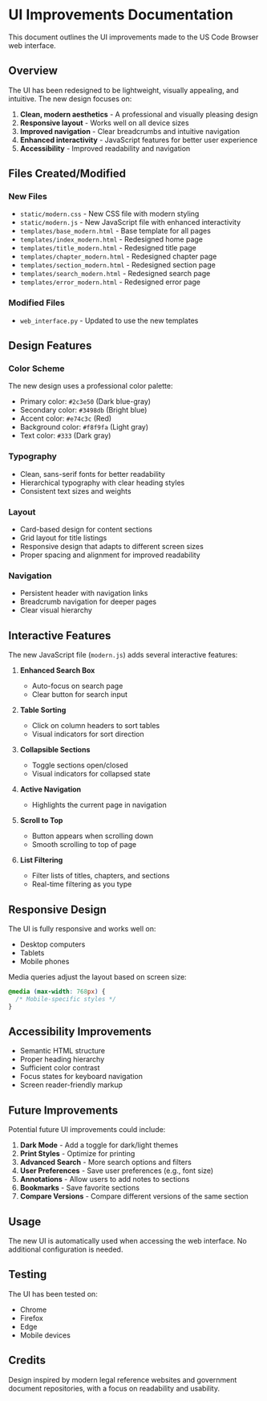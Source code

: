 # UI Improvements Documentation

This document outlines the UI improvements made to the US Code Browser web interface.

## Overview

The UI has been redesigned to be lightweight, visually appealing, and intuitive. The new design focuses on:

1. **Clean, modern aesthetics** - A professional and visually pleasing design
2. **Responsive layout** - Works well on all device sizes
3. **Improved navigation** - Clear breadcrumbs and intuitive navigation
4. **Enhanced interactivity** - JavaScript features for better user experience
5. **Accessibility** - Improved readability and navigation

## Files Created/Modified

### New Files

- `static/modern.css` - New CSS file with modern styling
- `static/modern.js` - New JavaScript file with enhanced interactivity
- `templates/base_modern.html` - Base template for all pages
- `templates/index_modern.html` - Redesigned home page
- `templates/title_modern.html` - Redesigned title page
- `templates/chapter_modern.html` - Redesigned chapter page
- `templates/section_modern.html` - Redesigned section page
- `templates/search_modern.html` - Redesigned search page
- `templates/error_modern.html` - Redesigned error page

### Modified Files

- `web_interface.py` - Updated to use the new templates

## Design Features

### Color Scheme

The new design uses a professional color palette:

- Primary color: `#2c3e50` (Dark blue-gray)
- Secondary color: `#3498db` (Bright blue)
- Accent color: `#e74c3c` (Red)
- Background color: `#f8f9fa` (Light gray)
- Text color: `#333` (Dark gray)

### Typography

- Clean, sans-serif fonts for better readability
- Hierarchical typography with clear heading styles
- Consistent text sizes and weights

### Layout

- Card-based design for content sections
- Grid layout for title listings
- Responsive design that adapts to different screen sizes
- Proper spacing and alignment for improved readability

### Navigation

- Persistent header with navigation links
- Breadcrumb navigation for deeper pages
- Clear visual hierarchy

## Interactive Features

The new JavaScript file (`modern.js`) adds several interactive features:

1. **Enhanced Search Box**
   - Auto-focus on search page
   - Clear button for search input

2. **Table Sorting**
   - Click on column headers to sort tables
   - Visual indicators for sort direction

3. **Collapsible Sections**
   - Toggle sections open/closed
   - Visual indicators for collapsed state

4. **Active Navigation**
   - Highlights the current page in navigation

5. **Scroll to Top**
   - Button appears when scrolling down
   - Smooth scrolling to top of page

6. **List Filtering**
   - Filter lists of titles, chapters, and sections
   - Real-time filtering as you type

## Responsive Design

The UI is fully responsive and works well on:

- Desktop computers
- Tablets
- Mobile phones

Media queries adjust the layout based on screen size:

```css
@media (max-width: 768px) {
  /* Mobile-specific styles */
}
```

## Accessibility Improvements

- Semantic HTML structure
- Proper heading hierarchy
- Sufficient color contrast
- Focus states for keyboard navigation
- Screen reader-friendly markup

## Future Improvements

Potential future UI improvements could include:

1. **Dark Mode** - Add a toggle for dark/light themes
2. **Print Styles** - Optimize for printing
3. **Advanced Search** - More search options and filters
4. **User Preferences** - Save user preferences (e.g., font size)
5. **Annotations** - Allow users to add notes to sections
6. **Bookmarks** - Save favorite sections
7. **Compare Versions** - Compare different versions of the same section

## Usage

The new UI is automatically used when accessing the web interface. No additional configuration is needed.

## Testing

The UI has been tested on:
- Chrome
- Firefox
- Edge
- Mobile devices

## Credits

Design inspired by modern legal reference websites and government document repositories, with a focus on readability and usability.
